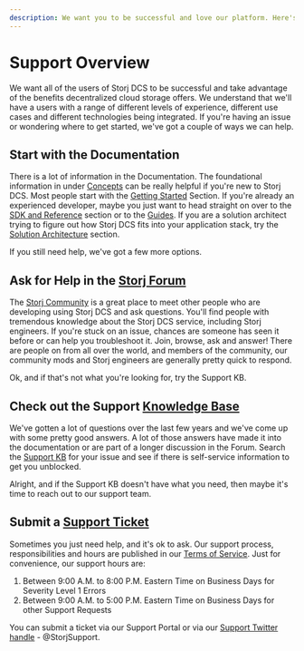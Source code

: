 ```yaml
---
description: We want you to be successful and love our platform. Here's how we help.
---
```


# Support Overview

We want all of the users of Storj DCS to be successful and take advantage of the benefits decentralized cloud storage offers. We understand that we'll have a users with a range of different levels of experience, different use cases and different technologies being integrated. If you're having an issue or wondering where to get started, we've got a couple of ways we can help.

## Start with the Documentation

There is a lot of information in the Documentation. The foundational information in under [Concepts](../concepts/overview.md) can be really helpful if you're new to Storj DCS. Most people start with the [Getting Started](broken-reference) Section. If you're already an experienced developer, maybe you just want to head straight on over to the [SDK and Reference](broken-reference) section or to the [Guides](../getting-started/quickstart-guide.md). If you are a solution architect trying to figure out how Storj DCS fits into your application stack, try the [Solution Architecture](broken-reference) section.

If you still need help, we've got a few more options.

## Ask for Help in the [Storj Forum](https://forum.storj.io)

The [Storj Community](https://forum.storj.io) is a great place to meet other people who are developing using Storj DCS and ask questions.  You'll find people with tremendous knowledge about the Storj DCS service, including Storj engineers.  If you're stuck on an issue, chances are someone has seen it before or can help you troubleshoot it. Join, browse, ask and answer! There are people on from all over the world, and members of the community, our community mods and Storj engineers are generally pretty quick to respond.

Ok, and if that's not what you're looking for, try the Support KB.

## Check out the Support [Knowledge Base](https://supportdcs.storj.io/hc/en-us)

We've gotten a lot of questions over the last few years and we've come up with some pretty good answers. A lot of those answers have made it into the documentation or are part of a longer discussion in the Forum. Search the [Support KB](https://supportdcs.storj.io/hc/en-us) for your issue and see if there is self-service information to get you unblocked.

Alright, and if the Support KB doesn't have what you need, then maybe it's time to reach out to our support team.

## Submit a [Support Ticket](https://supportdcs.storj.io/hc/en-us/requests/new)

Sometimes you just need help, and it's ok to ask.  Our support process, responsibilities and hours are published in our [Terms of Service](https://www.storj.io/terms-of-service).  Just for convenience, our support hours are:

1. Between 9:00 A.M. to 8:00 P.M. Eastern Time on Business Days for Severity Level 1 Errors
2. Between 9:00 A.M. to 5:00 P.M. Eastern Time on Business Days for other Support Requests

You can submit a ticket via our Support Portal or via our [Support Twitter handle](https://twitter.com/storjsupport) - @StorjSupport. &#x20;
